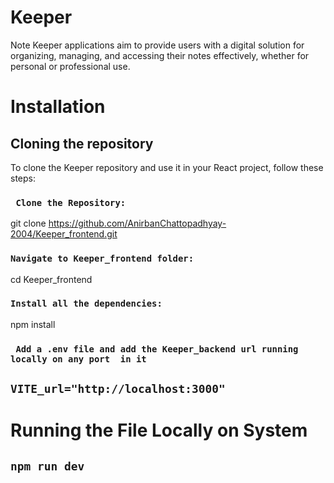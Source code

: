 # Keeper
   Note Keeper applications aim to provide users with a digital solution for organizing, managing, and accessing their notes effectively, whether for personal or professional use.
# Installation
  ## Cloning the repository
  To clone the Keeper repository and use it in your React project, follow these steps:
### ``` Clone the Repository:```
git clone https://github.com/AnirbanChattopadhyay-2004/Keeper_frontend.git
### ``` Navigate to Keeper_frontend folder: ```
cd Keeper_frontend
### ``` Install all the dependencies: ```
npm install
### ``` Add a .env file and add the Keeper_backend url running locally on any port  in it```
## ``` VITE_url="http://localhost:3000" ```
# Running the File Locally on System
## ``` npm run dev ```
